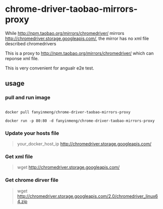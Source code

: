 # chrome-driver-taobao-mirrors-proxy

While http://npm.taobao.org/mirrors/chromedriver/ mirrors http://chromedriver.storage.googleapis.com/, 
the mirror has no xml file described chromedrivers 


This is a proxy to http://npm.taobao.org/mirrors/chromedriver/ which can reponse xml file.

This is very convenient for angualr e2e test.

## usage

### pull and run image
```

docker pull fanyinmeng/chrome-driver-taobao-mirrors-proxy

docker run -p 80:80 -d fanyinmeng/chrome-driver-taobao-mirrors-proxy

```

### Update your hosts file

> your_docker_host_ip  http://chromedriver.storage.googleapis.com/

### Get xml file

> wget  http://chromedriver.storage.googleapis.com/

### Get chrome dirver file

> wget  http://chromedriver.storage.googleapis.com/2.0/chromedriver_linux64.zip





